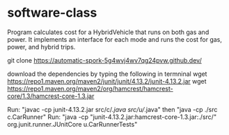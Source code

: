 # software-class

Program calculates cost for a HybridVehicle that runs on both gas and power. It implements an interface for each mode and runs the cost for gas, power, and hybrid trips.

git clone https://automatic-spork-5g4wvj4wv7qg24pvw.github.dev/

download the dependencies by typing the following in termninal
wget https://repo1.maven.org/maven2/junit/junit/4.13.2/junit-4.13.2.jar
wget https://repo1.maven.org/maven2/org/hamcrest/hamcrest-core/1.3/hamcrest-core-1.3.jar

Run: "javac -cp junit-4.13.2.jar src/c/*.java src/u/*.java" then "java -cp ./src c.CarRunner"
Run: "java -cp "junit-4.13.2.jar:hamcrest-core-1.3.jar:./src/" org.junit.runner.JUnitCore u.CarRunnerTests"